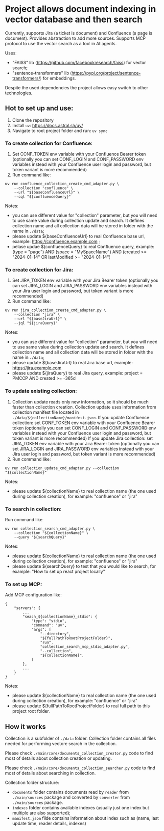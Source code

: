 # Project allows document indexing in vector database and then search

Currently, supports Jira (a ticket is document) and Confluence (a page is document). 
Provides abstraction to add more sources.
Supports MCP protocol to use the vector search as a tool in AI agents.

Uses:
- "FAISS" lib (https://github.com/facebookresearch/faiss) for vector search;
- "sentence-transformers" lib (https://pypi.org/project/sentence-transformers/) for embeddings.

Despite the used dependencies the project allows easy switch to other technologies.

## Hot to set up and use:

1) Clone the repository
3) Install `uv`: https://docs.astral.sh/uv/
4) Navigate to root project folder and run: `uv sync`

### To create collection for Confluence:

1) Set CONF_TOKEN env variable with your Confluence Bearer token (optionally you can set CONF_LOGIN and CONF_PASSWORD env variables instead with your Confluence user login and password, but token variant is more recommended)
2) Run command like:
```
uv run confluence_collection_create_cmd_adapter.py \
    --collection "confluence" \
    --url "${baseConfluenceUrl}" \
    --cql "${confluenceQuery}"
```

Notes:
- you can use different value for "collection" parameter, but you will need to use same value during collection update and search. It defines collection name and all collection data will be stored in folder with the name in `./data`;
- please update ${baseConfluenceUrl} to real Confluence base url, example: https://confluence.example.com ;
- pelase updae ${confluenceQuery} to real Confluence query, example: (type = "page") AND (space = "MySpaceName") AND (created >= "2024-01-14" OR lastModified >= "2024-01-14")

### To create collection for Jira:

1) Set JIRA_TOKEN env variable with your Jira Bearer token (optionally you can set JIRA_LOGIN and JIRA_PASSWORD env variables instead with your Jira user login and password, but token variant is more recommended)
2) Run command like:
```
uv run jira_collection_create_cmd_adapter.py \
    --collection "jira" \
    --url "${baseJiraUrl}" \
    --jql "${jiraQuery}"
```

Notes:
- you can use different value for "collection" parameter, but you will need to use same value during collection update and search. It defines collection name and all collection data will be stored in folder with the name in `./data`;
- please update ${baseJiraUrl} to real Jira base url, example: https://jira.example.com
- please update ${jiraQuery} to real Jira query, example: project = PMCCP AND created >= -365d

### To update existing collection:

1) Collection update reads only new information, so it should be much faster than collection creation. 
Collection update uses information from collection manifest file located in `./data/${collectionName}/manifest.json`. 
If you update Confluence collection: set CONF_TOKEN env variable with your Confluence Bearer token (optionally you can set CONF_LOGIN and CONF_PASSWORD env variables instead with your Confluence user login and password, but token variant is more recommended)
If you update Jira collection: set JIRA_TOKEN env variable with your Jira Bearer token (optionally you can set JIRA_LOGIN and JIRA_PASSWORD env variables instead with your Jira user login and password, but token variant is more recommended)
2) Run command like:
```
uv run collection_update_cmd_adapter.py --collection "${collectionName}"
```

Notes:
- please update ${collectionName} to real collection name (the one used during collection creation), for example: "confluence" or "jira"

### To search in collection:

Run command like:
```
uv run collection_search_cmd_adapter.py \
    --collection "${collectionName}" \
    --query "${searchQuery}"
```

Notes:
- please update ${collectionName} to real collection name (the one used during collection creation), for example: "confluence" or "jira"
- please update ${searchQuery} to test that you would like to search, for example: "How to set up react project locally"

### To set up MCP:

Add MCP configuration like:
```
{
    "servers": {
        ...
        "seach_${collectionName}_stdio": {
            "type": "stdio",
            "command": "uv",
            "args": [
                "--directory",
                "${fullPathToRootProjectFolder}",
                "run",
                "collection_search_mcp_stdio_adapter.py",
                "--collection",
                "${collectionName}",
            ]
        },
        ...
    }
}
```

Notes:
- please update ${collectionName} to real collection name (the one used during collection creation), for example: "confluence" or "jira"
- please update ${fullPathToRootProjectFolder} to real full path to this project root folder.


## How it works

Collection is a subfolder of `./data` folder.
Collection folder contains all files needed for performing vectore search in the collection.

Please check `./main/core/documents_collection_creator.py` code to find most of details about collection creation or updating.

Please check `./main/core/documents_collection_searcher.py` code to find most of details about searching in collection.

Collection folder structure:
- `documents` folder contains documents read by `reader` from `./main/sources` package and converted by `converter` from `./main/sources` package.
- `indexes` folder contains available indexes (usually just one index but multiple are also supported);
- `manifest.json` filde contains information about index such as (name, last update time, reader details, indexes)
